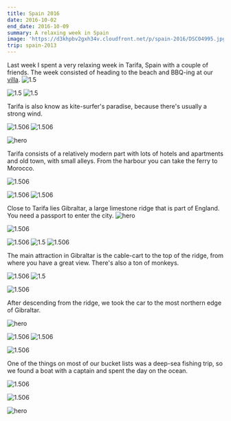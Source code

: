 ```yaml
---
title: Spain 2016
date: 2016-10-02
end_date: 2016-10-09
summary: A relaxing week in Spain
image: 'https://d3khpbv2gxh34v.cloudfront.net/p/spain-2016/DSC04995.jpg'
trip: spain-2013
---
```


Last week I spent a very relaxing week in Tarifa, Spain with a couple of friends. The week consisted of heading to the beach and BBQ-ing at our <a href="https://www.airbnb.com/rooms/7213297" target="_blank">villa</a>.
![](https://d3khpbv2gxh34v.cloudfront.net/p/spain-2016/DSC04852.jpg "1.5")

![](https://d3khpbv2gxh34v.cloudfront.net/p/spain-2016/DSC04849.jpg "1.5")
![](https://d3khpbv2gxh34v.cloudfront.net/p/spain-2016/DSC04860.jpg "1.5")

Tarifa is also know as kite-surfer's paradise, because there's usually a strong wind.

![](https://d3khpbv2gxh34v.cloudfront.net/p/spain-2016/_DSC0442.jpg "1.506")
![](https://d3khpbv2gxh34v.cloudfront.net/p/spain-2016/_DSC0547.jpg "1.506")

![hero](https://d3khpbv2gxh34v.cloudfront.net/p/spain-2016/DSC04995.jpg "1.5")

Tarifa consists of a relatively modern part with lots of hotels and apartments and old town, with small alleys. From the harbour you can take the ferry to Morocco.

![](https://d3khpbv2gxh34v.cloudfront.net/p/spain-2016/_DSC0630.jpg "1.506")

![](https://d3khpbv2gxh34v.cloudfront.net/p/spain-2016/_DSC0641.jpg "1.506")
![](https://d3khpbv2gxh34v.cloudfront.net/p/spain-2016/_DSC0648.jpg "1.506")

Close to Tarifa lies Gibraltar, a large limestone ridge that is part of England. You need a passport to enter the city.
![hero](https://d3khpbv2gxh34v.cloudfront.net/p/spain-2016/_DSC0684-Edit.jpg "1.506")

![](https://d3khpbv2gxh34v.cloudfront.net/p/spain-2016/_DSC0708.jpg "1.506")

![](https://d3khpbv2gxh34v.cloudfront.net/p/spain-2016/_DSC0717.jpg "1.506")
![](https://d3khpbv2gxh34v.cloudfront.net/p/spain-2016/DSC04875.jpg "1.5")
![](https://d3khpbv2gxh34v.cloudfront.net/p/spain-2016/_DSC0737.jpg "1.506")

The main attraction in Gibraltar is the cable-cart to the top of the ridge, from where you have a great view. There's also a ton of monkeys.

![](https://d3khpbv2gxh34v.cloudfront.net/p/spain-2016/_DSC0744.jpg "1.506")
![](https://d3khpbv2gxh34v.cloudfront.net/p/spain-2016/DSC04884.jpg "1.5")

![](https://d3khpbv2gxh34v.cloudfront.net/p/spain-2016/_DSC0739.jpg "1.506")

After descending from the ridge, we took the car to the most northern edge of Gibraltar.

![hero](https://d3khpbv2gxh34v.cloudfront.net/p/spain-2016/_DSC0760.jpg "1.506")

![](https://d3khpbv2gxh34v.cloudfront.net/p/spain-2016/_DSC0764.jpg "1.506")
![](https://d3khpbv2gxh34v.cloudfront.net/p/spain-2016/_DSC0780.jpg "1.506")

![](https://d3khpbv2gxh34v.cloudfront.net/p/spain-2016/_DSC0762.jpg "1.506")

One of the things on most of our bucket lists was a deep-sea fishing trip, so we found a boat with a captain and spent the day on the ocean.

![](https://d3khpbv2gxh34v.cloudfront.net/p/spain-2016/_DSC0816.jpg "1.506")

![](https://d3khpbv2gxh34v.cloudfront.net/p/spain-2016/_DSC0916.jpg "1.506")

![hero](https://d3khpbv2gxh34v.cloudfront.net/p/spain-2016/_DSC0938.jpg "1.506")
